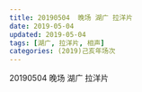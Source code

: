 ```yaml
---
title: 20190504  晚场 湖广 拉洋片
date: 2019-05-04
updated: 2019-05-04
tags: [湖广, 拉洋片, 相声]
categories: (2019)己亥年场次
---
```

20190504  晚场 湖广 拉洋片